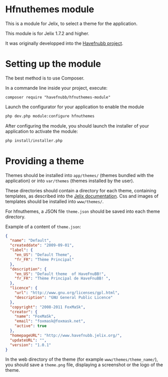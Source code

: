 Hfnuthemes module
==================

This is a module for Jelix, to select a theme for the application.

This module is for Jelix 1.7.2 and higher.

It was originally developped into the [Havefnubb project](https://github.com/havefnubb/havefnubb/).

Setting up the module
=====================

The best method is to use Composer.

In a commande line inside your project, execute:

```
composer require "havefnubb/hfnuthemes-module"
```

Launch the configurator for your application to enable the module

```bash
php dev.php module:configure hfnuthemes
```

After configuring the module, you should launch the installer of your application
to activate the module:

```bash
php install/installer.php
```


Providing a theme
=================

Themes should be installed into `app/themes/` (themes bundled with the application) 
or into `var/themes` (themes installed by the user).

These directories should contain a directory for each theme, containing templates,
as described into the [Jelix documentation](https://docs.jelix.org/en/manual/application/themes).
Css and images of templates should be installed into `www/themes/`.

For hfnuthemes, a JSON file `theme.json` should be saved into each theme directory.

Example of a content of `theme.json`:

```json
{
  "name": "Default",
  "createddate": "2009-09-01",
  "label": {
    "en_US": "Default Theme",
    "fr_FR": "Thème Principal"
  },
  "description": {
    "en_US": "Default theme  of HaveFnuBB!",
    "fr_FR": "Thème Principal de HaveFnuBB! ",
  },
  "licence": {
    "url": "http://www.gnu.org/licenses/gpl.html",
    "description": "GNU General Public Licence"
  },
  "copyright": "2008-2011 FoxMaSk",
  "creator": {
    "name": "FoxMaSk",
    "email": "foxmask@foxmask.net",
    "active": true
  },
  "homepageURL": "http://www.havefnubb.jelix.org/",
  "updateURL": "",
  "version": "1.0.1"
}

```

In the web directory of the theme (for example `www/themes/theme_name/`), you 
should save a `theme.png` file, displaying a screenshot or the logo of the theme.
